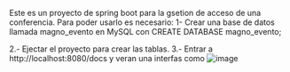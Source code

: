 Este es un proyecto de spring boot para la gsetion de acceso de una conferencia.
Para poder usarlo es necesario:
1- Crear una base de datos llamada magno_evento en MySQL con
CREATE DATABASE magno_evento;

2.- Ejectar el proyecto para crear las tablas.
3.- Entrar a http://localhost:8080/docs y veran una interfas como
![image](https://github.com/JonathanMM03/MagnoEvento/assets/143897103/8fb82066-ceee-4f73-a1b1-9b4ca77af505)

